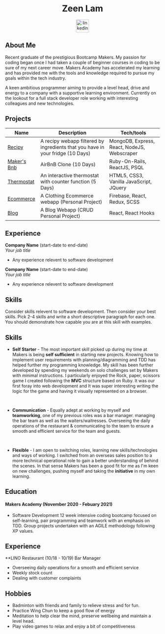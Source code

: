 <!DOCTYPE html>

<h1 align = "center">Zeen Lam</h1>
<p align="center">
<a href="https://www.linkedin.com/in/zeen-lam/">
<img src="https://www.iconfinder.com/data/icons/free-social-icons/67/linkedin_circle_color-512.png" alt="linkedin" hspace="50" height="42" width="42"></a></p>
  
## About Me
Recent graduate of the prestigious Bootcamp Makers. My passion for coding began once I had taken a couple of beginner courses in coding to be sure of my next career move. Makers Academy has accelerated my learning and has provided me with the tools and knowledge required to pursue my goals within the tech industry. 

A keen ambitious programmer aiming to provide a level head, drive and energy to a company with a supportive learning environment. Currently on the lookout for a full stack developer role working with interesting colleagues and new technologies.

## Projects

| Name                         | Description       | Tech/tools        |
| ---------------------------- | ----------------- | ----------------- |
| [Recipy](https://github.com/AJSMonty/Recipy) | A recipy webapp filtered by ingredients that you have in your fridge (10 Days) | MongoDB, Express, React, NodeJS, Webscraper |
| [Maker's Bnb](https://github.com/ZeenLamDev/MakersBnB) | AirBnB Clone (10 Days) | Ruby-On-Rails, ReactJS, PSQL |
| [Thermostat](https://github.com/ZeenLamDev/theremostatchallenge) | An interactive thermostat with counter function (5 Days) | HTML5, CSS3, Vanilla JavaScript, JQuery |
| [Ecommerce](https://github.com/ZeenLamDev/shop) | A Clothing Ecommerce webapp (Personal Project) | Firebase, React, Redux, SCSS |
| [Blog](https://github.com/ZeenLamDev/Blog) | A Blog Webapp (CRUD Personal Project) | React, React Hooks |


## Experience

**Company Name** (start-date to end-date)  
_Your job title_

- Any experience relevent to software development

**Company Name** (start-date to end-date)  
_Your job title_

- Any experience relevent to software development

## Skills

Consider skills relevent to software development. Then consider your best skills. Pick 2-4 skills and write a short descriptive paragraph for each one. You should demonstrate how capable you are at this skill with examples.

## Skills 

- **Self Starter** - The most important skill picked up during my time at Makers is being **self sufficient** in starting new projects. Knowing how to implement user requirements with planning/diagramming and TDD has helped further my programming knowledge. My skill has been further developed by spending my weekends on solo challenges set by Makers with minimal instructions. I particularly enjoyed the Rock, paper, scissors game I created following the **MVC** structure based on Ruby. It was our first foray into web development and It was super interesting writing the logic for the game and having it visually represented on a browser.
<br>

- **Communication** - Equally adept at working by myself and **teamworking**, one of my previous roles was a bar manager. managing the bar team as well as the waiters/waitresses. Overseeing the daily operations of the restaurant & communicating to the team to ensure a smooth and efficient service for the team and guests.
<br>

- **Flexible** - I am open to switching roles, learning new skills/technologies and ways of working. I switched from an overseas sales position to a more technical operational role to gain a better understanding of behind the scenes. In that sense Makers has been a good fit for me as I'm keen on new challenges, pushing myself and taking the **initiative** in my own learning.

## Education

#### Makers Academy (November 2020 - Febuary 2021)
- Software Development
12 week intensive coding bootcamp focused on self-learning, pair programming and teamwork with an emphasis on TDD. Group projects undertaken with an AGILE methodology following XP values.

## **Experience**

**LINO Restaurant (10/18 - 10/19) Bar Manager

- Overseeing daily operations for a smooth and efficient service
- Weekly stock count
- Dealing with customer complaints

## Hobbies

- Badminton with friends and family to relieve stress and for fun.
- Practice Wing Chun to keep a good flow of energy
- Meditation to help clear the mind, preserve wellbeing and maintain a level head.
- Play video games to relax and enjoy a bit of competitiveness 
